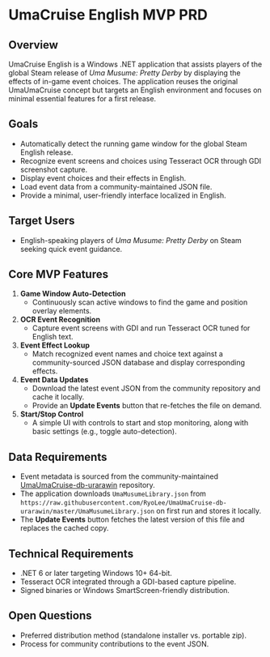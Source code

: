 # UmaCruise English MVP PRD

## Overview
UmaCruise English is a Windows .NET application that assists players of the global Steam release of *Uma Musume: Pretty Derby* by displaying the effects of in-game event choices. The application reuses the original UmaUmaCruise concept but targets an English environment and focuses on minimal essential features for a first release.

## Goals
- Automatically detect the running game window for the global Steam English release.
- Recognize event screens and choices using Tesseract OCR through GDI screenshot capture.
- Display event choices and their effects in English.
- Load event data from a community-maintained JSON file.
- Provide a minimal, user-friendly interface localized in English.

## Target Users
- English-speaking players of *Uma Musume: Pretty Derby* on Steam seeking quick event guidance.

## Core MVP Features
1. **Game Window Auto-Detection**
   - Continuously scan active windows to find the game and position overlay elements.
2. **OCR Event Recognition**
   - Capture event screens with GDI and run Tesseract OCR tuned for English text.
3. **Event Effect Lookup**
   - Match recognized event names and choice text against a community-sourced JSON database and display corresponding effects.
4. **Event Data Updates**
   - Download the latest event JSON from the community repository and cache it locally.
   - Provide an **Update Events** button that re-fetches the file on demand.
5. **Start/Stop Control**
   - A simple UI with controls to start and stop monitoring, along with basic settings (e.g., toggle auto-detection).

## Data Requirements
- Event metadata is sourced from the community-maintained [UmaUmaCruise-db-urarawin](https://github.com/RyoLee/UmaUmaCruise-db-urarawin) repository.
- The application downloads `UmaMusumeLibrary.json` from `https://raw.githubusercontent.com/RyoLee/UmaUmaCruise-db-urarawin/master/UmaMusumeLibrary.json` on first run and stores it locally.
- The **Update Events** button fetches the latest version of this file and replaces the cached copy.

## Technical Requirements
- .NET 6 or later targeting Windows 10+ 64-bit.
- Tesseract OCR integrated through a GDI-based capture pipeline.
- Signed binaries or Windows SmartScreen-friendly distribution.

## Open Questions
- Preferred distribution method (standalone installer vs. portable zip).
- Process for community contributions to the event JSON.

